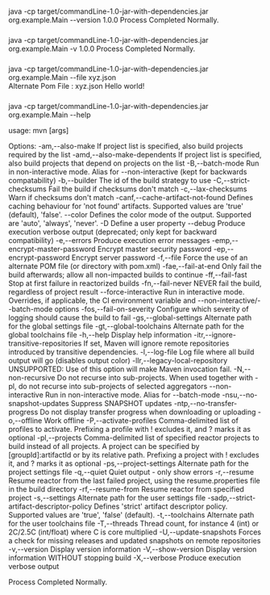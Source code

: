 ###
java -cp target/commandLine-1.0-jar-with-dependencies.jar org.example.Main --version
1.0.0
Process Completed Normally.

###
java -cp target/commandLine-1.0-jar-with-dependencies.jar org.example.Main -v
1.0.0
Process Completed Normally.

###
java -cp target/commandLine-1.0-jar-with-dependencies.jar org.example.Main --file xyz.json  
Alternate Pom File :  xyz.json
Hello world!


###

java -cp target/commandLine-1.0-jar-with-dependencies.jar org.example.Main  --help

usage: mvn [args]

Options:
-am,--also-make                                   If project list is specified, also build projects required by the list
-amd,--also-make-dependents                       If project list is specified, also build projects that depend on projects on the list
-B,--batch-mode                                   Run in non-interactive mode. Alias for --non-interactive (kept for backwards compatability)
-b,--builder <arg>                                The id of the build strategy to use
-C,--strict-checksums                             Fail the build if checksums don't match
-c,--lax-checksums                                Warn if checksums don't match
-canf,--cache-artifact-not-found <arg>            Defines caching behaviour for 'not found' artifacts. Supported values are 'true' (default), 'false'.
--color <arg>                                  Defines the color mode of the output. Supported are 'auto', 'always', 'never'.
-D <arg>                                          Define a user property
--debug                                        Produce execution verbose output (deprecated; only kept for backward compatibility)
-e,--errors                                       Produce execution error messages
-emp,--encrypt-master-password <arg>              Encrypt master security password
-ep,--encrypt-password <arg>                      Encrypt server password
-f,--file <arg>                                   Force the use of an alternate POM file (or directory with pom.xml)
-fae,--fail-at-end                                Only fail the build afterwards; allow all non-impacted builds to continue
-ff,--fail-fast                                   Stop at first failure in reactorized builds
-fn,--fail-never                                  NEVER fail the build, regardless of project result
--force-interactive                            Run in interactive mode. Overrides, if applicable, the CI environment variable and --non-interactive/--batch-mode options
-fos,--fail-on-severity <arg>                     Configure which severity of logging should cause the build to fail
-gs,--global-settings <arg>                       Alternate path for the global settings file
-gt,--global-toolchains <arg>                     Alternate path for the global toolchains file
-h,--help                                         Display help information
-itr,--ignore-transitive-repositories             If set, Maven will ignore remote repositories introduced by transitive dependencies.
-l,--log-file <arg>                               Log file where all build output will go (disables output color)
-llr,--legacy-local-repository                    UNSUPPORTED: Use of this option will make Maven invocation fail.
-N,--non-recursive                                Do not recurse into sub-projects. When used together with -pl, do not recurse into sub-projects of selected aggregators
--non-interactive                              Run in non-interactive mode. Alias for --batch-mode
-nsu,--no-snapshot-updates                        Suppress SNAPSHOT updates
-ntp,--no-transfer-progress                       Do not display transfer progress when downloading or uploading
-o,--offline                                      Work offline
-P,--activate-profiles <arg>                      Comma-delimited list of profiles to activate. Prefixing a profile with ! excludes it, and ? marks it as optional
-pl,--projects <arg>                              Comma-delimited list of specified reactor projects to build instead of all projects. A project can be specified by [groupId]:artifactId or by its relative path. Prefixing a project with ! excludes it, and ? marks it as optional
-ps,--project-settings <arg>                      Alternate path for the project settings file
-q,--quiet                                        Quiet output - only show errors
-r,--resume                                       Resume reactor from the last failed project, using the resume.properties file in the build directory
-rf,--resume-from <arg>                           Resume reactor from specified project
-s,--settings <arg>                               Alternate path for the user settings file
-sadp,--strict-artifact-descriptor-policy <arg>   Defines 'strict' artifact descriptor policy. Supported values are 'true', 'false' (default).
-t,--toolchains <arg>                             Alternate path for the user toolchains file
-T,--threads <arg>                                Thread count, for instance 4 (int) or 2C/2.5C (int/float) where C is core multiplied
-U,--update-snapshots                             Forces a check for missing releases and updated snapshots on remote repositories
-v,--version                                      Display version information
-V,--show-version                                 Display version information WITHOUT stopping build
-X,--verbose                                      Produce execution verbose output

Process Completed Normally.
 